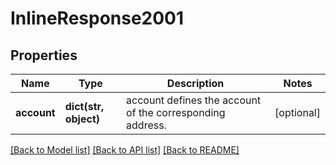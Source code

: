 # InlineResponse2001

## Properties
Name | Type | Description | Notes
------------ | ------------- | ------------- | -------------
**account** | **dict(str, object)** | account defines the account of the corresponding address. | [optional] 

[[Back to Model list]](../README.md#documentation-for-models) [[Back to API list]](../README.md#documentation-for-api-endpoints) [[Back to README]](../README.md)

